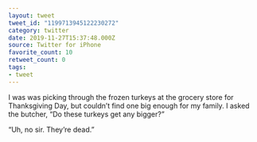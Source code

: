 ```yaml
---
layout: tweet
tweet_id: "1199713945122230272"
category: twitter
date: 2019-11-27T15:37:48.000Z
source: Twitter for iPhone
favorite_count: 10
retweet_count: 0
tags:
- tweet
---
```


I was was picking through the frozen turkeys at the grocery store for Thanksgiving Day, but couldn’t find one big enough for my family. I asked the butcher, “Do these turkeys get any bigger?”

“Uh, no sir. They’re dead.”
